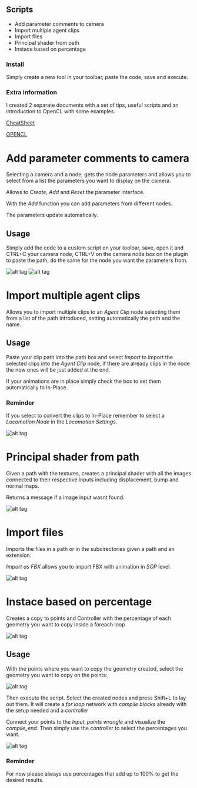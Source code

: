 
## Scripts

* Add parameter comments to camera
* Import multiple agent clips
* Import files
* Principal shader from path
* Instace based on percentage


### Install

Simply create a new tool in your toolbar, paste the code, save and execute.

### Extra information

I created 2 separate documents with a set of tips, useful scripts and an introduction to OpenCL with some examples.

 [CheatSheet](https://github.com/JoseZalez/Houdini-scripts/blob/master/CheatSheet.md)
 
 [OPENCL](https://github.com/JoseZalez/Houdini-scripts/blob/master/OPENCL.md)
 
# Add parameter comments to camera

Selecting a camera and a node, gets the node parameters and allows you to select from a list the parameters you want to display on the camera.

Allows to *Create*, *Add* and *Reset* the parameter interface.

With the *Add* function you can add parameters from different nodes.

The parameters update automatically.


## Usage

Simply add the code to a custom script on your toolbar, save, open it and CTRL+C your camera node, CTRL+V on the camera node box on the plugin to paste the path, do the same for the node you want the parameters from.

![alt tag](https://raw.githubusercontent.com/JoseZalez/Houdini-scripts/master/images_examples/parms_camera_ui.png)
![alt tag](https://raw.githubusercontent.com/JoseZalez/Houdini-scripts/master/images_examples/parms_camera.png)

# Import multiple agent clips

Allows you to import multiple clips to an *Agent Clip* node selecting them from a list of the path introduced, setting automatically the path and the name.

## Usage

Paste your clip path into the path box and select *Import* to import the selected clips into the *Agent Clip* node, if there are already clips in the node the new ones will be just added at the end.

If your animations are in place simply check the box to set them automatically to In-Place.

### Reminder

If you select to convert the clips to In-Place remember to select a *Locomotion Node* in the *Locomotion Settings*.

![alt tag](https://raw.githubusercontent.com/JoseZalez/Houdini-scripts/master/images_examples/import_agent_clip.png)

# Principal shader from path

Given a path with the textures, creates a principal shader with all the images connected to their respective inputs including displacement, bump and normal maps. 

Returns a message if a image input wasnt found.

![alt tag](https://raw.githubusercontent.com/JoseZalez/Houdini-scripts/master/images_examples/create_shader.png)

# Import files

Imports the files in a path or in the subdirectories given a path and an extension.

*Import as FBX* allows you to import FBX with animation in *SOP* level.

![alt tag](https://raw.githubusercontent.com/JoseZalez/Houdini-scripts/master/images_examples/import_files_path.png)

# Instace based on percentage

Creates a copy to points and Controller with the percentage of each geometry you want to copy inside a foreach loop

![alt tag](https://raw.githubusercontent.com/JoseZalez/Houdini-scripts/master/images_examples/scatter/scatter_preview.png)

## Usage

With the points where you want to copy the geometry created, select the geometry you want to copy on the points:

![alt tag](https://raw.githubusercontent.com/JoseZalez/Houdini-scripts/master/images_examples/scatter/Scatter_compiled_1.png)

Then execute the script. Select the created nodes and press Shift+L to lay out them. It will create a *for loop* network with *compile blocks* already with the setup needed and a *controller*

Connect your points to the *Input_points wrangle* and visualize the *compile_end*. Then simply use the *controller* to select the percentages you want.

![alt tag](https://raw.githubusercontent.com/JoseZalez/Houdini-scripts/master/images_examples/scatter/Scatter_compiled_2.png)


### Reminder

For now please always use percentages that add up to 100% to get the desired results.

